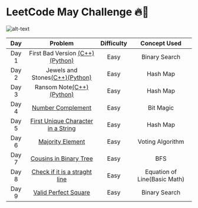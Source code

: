 # LeetCode May Challenge :fire:🧠
![alt-text](https://assets.leetcode.com/static_assets/public/images/LeetCode_Sharing.png "Leetcode May Challenge")


|Day | Problem | Difficulty|Concept Used
|:---:|:------:|:---------:|:---:| 
|Day 1|First Bad Version [(C++)](https://github.com/atjustbeinghumaid/coding-problems/blob/master/Leetcode%20May%20Challenge/Day%201:%20First%20Bad%20Version%20(C%2B%2B))[(Python)](https://github.com/atjustbeinghumaid/coding-problems/blob/master/Leetcode%20May%20Challenge/Day%201:%20First%20Bad%20Version%20(Python))|Easy|Binary Search|
|Day 2|Jewels and Stones[(C++)](https://github.com/atjustbeinghumaid/coding-problems/blob/master/Leetcode%20May%20Challenge/Day%202:%20Jewels%20and%20Stones)[(Python)]()| Easy|Hash Map|
|Day 3|Ransom Note[(C++)](https://github.com/atjustbeinghumaid/coding-problems/blob/master/Leetcode%20May%20Challenge/Day%203:%20Ransom%20Note)[(Python)]()| Easy|Hash Map|
|Day 4|[Number Complement](https://github.com/atjustbeinghumaid/coding-problems/blob/master/Leetcode%20May%20Challenge/Day%204:%20Number%20Complement)|Easy|Bit Magic|
|Day 5|[First Unique Character in a String](https://github.com/atjustbeinghumaid/coding-problems/blob/master/Leetcode%20May%20Challenge/Day%205:%20First%20Unique%20Character%20in%20a%20String)|Easy|Hash Map|
|Day 6| [Majority Element](https://github.com/atjustbeinghumaid/coding-problems/blob/master/Leetcode%20May%20Challenge/Day%206:%20Majority%20Element)|Easy|Voting Algorithm|
|Day 7|[Cousins in Binary Tree](https://github.com/atjustbeinghumaid/coding-problems/blob/master/Leetcode%20May%20Challenge/Day%207:%20Cousins%20in%20Binary%20Tree)|Easy|BFS|
|Day 8|[Check if it is a straght line](https://github.com/atjustbeinghumaid/coding-problems/blob/master/Leetcode%20May%20Challenge/Day%208:%20Check%20if%20it%20is%20straight%20line)|Easy|Equation of Line(Basic Math)|
|Day 9| [Valid Perfect Square](https://github.com/atjustbeinghumaid/coding-problems/blob/master/Leetcode%20May%20Challenge/Day%209:%20Valid%20Perfect%20Square)|Easy|Binary Search|
